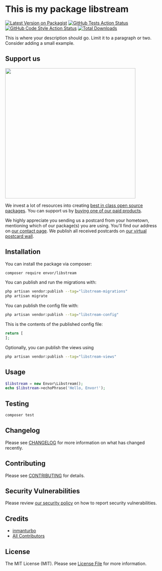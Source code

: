 # This is my package libstream

[![Latest Version on Packagist](https://img.shields.io/packagist/v/envor/libstream.svg?style=flat-square)](https://packagist.org/packages/envor/libstream)
[![GitHub Tests Action Status](https://img.shields.io/github/actions/workflow/status/envor/libstream/run-tests.yml?branch=main&label=tests&style=flat-square)](https://github.com/envor/libstream/actions?query=workflow%3Arun-tests+branch%3Amain)
[![GitHub Code Style Action Status](https://img.shields.io/github/actions/workflow/status/envor/libstream/fix-php-code-style-issues.yml?branch=main&label=code%20style&style=flat-square)](https://github.com/envor/libstream/actions?query=workflow%3A"Fix+PHP+code+style+issues"+branch%3Amain)
[![Total Downloads](https://img.shields.io/packagist/dt/envor/libstream.svg?style=flat-square)](https://packagist.org/packages/envor/libstream)

This is where your description should go. Limit it to a paragraph or two. Consider adding a small example.

## Support us

[<img src="https://github-ads.s3.eu-central-1.amazonaws.com/libstream.jpg?t=1" width="419px" />](https://spatie.be/github-ad-click/libstream)

We invest a lot of resources into creating [best in class open source packages](https://spatie.be/open-source). You can support us by [buying one of our paid products](https://spatie.be/open-source/support-us).

We highly appreciate you sending us a postcard from your hometown, mentioning which of our package(s) you are using. You'll find our address on [our contact page](https://spatie.be/about-us). We publish all received postcards on [our virtual postcard wall](https://spatie.be/open-source/postcards).

## Installation

You can install the package via composer:

```bash
composer require envor/libstream
```

You can publish and run the migrations with:

```bash
php artisan vendor:publish --tag="libstream-migrations"
php artisan migrate
```

You can publish the config file with:

```bash
php artisan vendor:publish --tag="libstream-config"
```

This is the contents of the published config file:

```php
return [
];
```

Optionally, you can publish the views using

```bash
php artisan vendor:publish --tag="libstream-views"
```

## Usage

```php
$libstream = new Envor\Libstream();
echo $libstream->echoPhrase('Hello, Envor!');
```

## Testing

```bash
composer test
```

## Changelog

Please see [CHANGELOG](CHANGELOG.md) for more information on what has changed recently.

## Contributing

Please see [CONTRIBUTING](CONTRIBUTING.md) for details.

## Security Vulnerabilities

Please review [our security policy](../../security/policy) on how to report security vulnerabilities.

## Credits

- [inmanturbo](https://github.com/envor)
- [All Contributors](../../contributors)

## License

The MIT License (MIT). Please see [License File](LICENSE.md) for more information.

